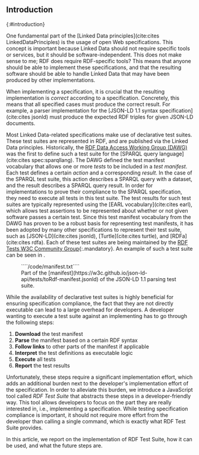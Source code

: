 ## Introduction
{:#introduction}

One fundamental part of the [Linked Data principles](cite:cites LinkedDataPrinciples) is the usage of open Web specifications.
<span class="rephrase" data-author="RV">
This concept is important because Linked Data should not require specific tools or services,
but it should be software-independent.
</span>
<span class="comment" data-author="RV">This does not make sense to me; RDF does require RDF-specific tools?</span>
This means that anyone should be able to implement these specifications,
and that the resulting software should be able to handle Linked Data
that may have been produced by other implementations.

When implementing a specification, it is crucial that the resulting implementation is _correct_ according to a specification.
Concretely, this means that all specified cases must produce the correct result.
For example, a parser implementation for the [JSON-LD 1.1 syntax specification](cite:cites jsonld)
must produce the expected RDF triples for given JSON-LD documents.

Most Linked Data-related specifications make use of declarative test suites.
These test suites are represented in RDF, and are published via the Linked Data principles.
Historically, the [RDF Data Access Working Group (DAWG)](http://www.w3.org/2001/sw/DataAccess/)
was the first to define such a test suite for the [SPARQL query language](cite:cites spec:sparqllang).
The DAWG defined the test manifest vocabulary that allows one or more _tests_ to be included in a _test manifest_.
Each test defines a certain _action_ and a corresponding _result_.
In the case of the SPARQL test suite,
this action describes a SPARQL query with a dataset,
and the result describes a SPARQL query result.
In order for implementations to prove their compliance to the SPARQL specification,
they need to execute all tests in this test suite.
The test results for such test suites are typically represented using the [EARL vocabulary](cite:cites earl),
which allows test assertions to be represented about whether or not given software passes a certain test.
Since this test manifest vocabulary from the DAWG has proven to be a robust basis for representing test manifests,
it has been adopted by many other specifications to represent their test suite,
such as [JSON-LD](cite:cites jsonld), [Turtle](cite:cites turtle), and [RDFa](cite:cites rdfa).
Each of these test suites are being maintained by the [RDF Tests W3C Community Group](https://github.com/w3c/rdf-tests){:.mandatory}.
An example of such a test suite can be seen in [](#example-manifest).

<figure id="example-manifest" class="listing">
````/code/manifest.txt````
<figcaption markdown="block">
Part of the [manifest](https://w3c.github.io/json-ld-api/tests/toRdf-manifest.jsonld) of the JSON-LD 1.1 parsing test suite.
</figcaption>
</figure>

While the availability of declarative test suites is highly beneficial for ensuring specification compliance,
the fact that they are not directly executable can lead to a large overhead for developers.
A developer wanting to execute a test suite against an implementing has to go through the following steps:

1. **Download** the test manifest
2. **Parse** the manifest based on a certain RDF syntax
3. **Follow links** to other parts of the manifest if applicable
4. **Interpret** the test definitions as executable logic
5. **Execute** all tests
6. **Report** the test results

Unfortunately, these steps require a significant implementation effort,
which adds an additional burden next to the developer's implementation effort of the specification.
In order to alleviate this burden, we introduce a JavaScript tool called _RDF Test Suite_
that abstracts these steps in a developer-friendly way.
This tool allows developers to focus on the part they are really interested in,
i.e., implementing a specification.
While testing specification compliance is important,
it should not require more effort from the developer than calling a single command,
which is exactly what RDF Test Suite provides.

In this article, we report on the implementation of RDF Test Suite,
how it can be used,
and what the future steps are.

